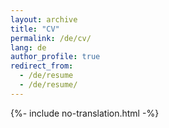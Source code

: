 ```yaml
---
layout: archive
title: "CV"
permalink: /de/cv/
lang: de
author_profile: true
redirect_from:
  - /de/resume
  - /de/resume/
---
```


{%- include no-translation.html -%}
